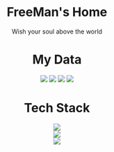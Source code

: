 <div align="center">

# FreeMan's Home

Wish your soul above the world

# My Data

![](http://github-profile-summary-cards.vercel.app/api/cards/profile-details?username=FreeMan&theme=nord_bright)
![](http://github-profile-summary-cards.vercel.app/api/cards/repos-per-language?username=FreeMan&theme=nord_bright)
![](http://github-profile-summary-cards.vercel.app/api/cards/most-commit-language?username=FreeMan&theme=nord_bright)
![](http://github-profile-summary-cards.vercel.app/api/cards/productive-time?username=FreeMan&theme=nord_bright&utcOffset=8)

# Tech Stack

  <a href="https://skillicons.dev">
    <img src="https://skillicons.dev/icons?i=c,cpp,java,python,r" />
  </a>
    <br>
  <a href="https://skillicons.dev">
    <img src="https://skillicons.dev/icons?i=html,css,sass,javascript,spring" />
  </a>
    <br>
  <a href="https://skillicons.dev">
    <img src="https://skillicons.dev/icons?i=mysql,redis,git,vscode,md" />
  </a>
